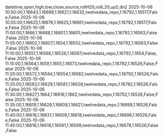 datetime,open,high,low,close,source,rollH20,rollL20,up2,dn2
2025-10-06 10:50:00,1.16643,1.16666,1.16621,1.16632,twelvedata_repo,1.16792,1.16517,False,False
2025-10-06 10:55:00,1.16625,1.16676,1.16625,1.16661,twelvedata_repo,1.16792,1.16517,False,False
2025-10-06 11:00:00,1.1666,1.16668,1.16601,1.16601,twelvedata_repo,1.16792,1.16563,False,False
2025-10-06 11:05:00,1.16602,1.16607,1.1654,1.16552,twelvedata_repo,1.16792,1.16563,False,False
2025-10-06 11:10:00,1.16551,1.16568,1.16526,1.16567,twelvedata_repo,1.16792,1.1654,False,False
2025-10-06 11:15:00,1.16564,1.1659,1.1655,1.16573,twelvedata_repo,1.16792,1.16526,False,False
2025-10-06 11:20:00,1.16572,1.16584,1.16554,1.16582,twelvedata_repo,1.16792,1.16526,False,False
2025-10-06 11:25:00,1.16583,1.16629,1.16581,1.16628,twelvedata_repo,1.16792,1.16526,False,False
2025-10-06 11:30:00,1.16627,1.1664,1.16616,1.1662,twelvedata_repo,1.16752,1.16526,False,False
2025-10-06 11:35:00,1.16619,1.16629,1.16609,1.16621,twelvedata_repo,1.16699,1.16526,False,False
2025-10-06 11:40:00,1.16618,1.16631,1.16609,1.16618,twelvedata_repo,1.16696,1.16526,False,False
2025-10-06 11:45:00,1.16618,1.16618,1.16581,1.16599,twelvedata_repo,1.16678,1.16526,False,False

